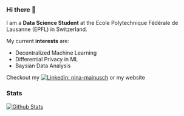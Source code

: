 ### Hi there :leopard:

I am a **Data Science Student** at the Ecole Polytechnique Fédérale de Lausanne (EPFL) in Switzerland.

My current **interests** are: 
- Decentralized Machine Learning 
- Differential Privacy in ML
- Baysian Data Analysis


Checkout my [![Linkedin: nina-mainusch](https://img.shields.io/badge/nina-mainusch-blue?style=flat-square&logo=Linkedin&logoColor=white&link=https://www.linkedin.com/in/nina-mainusch/)](https://www.linkedin.com/in/nina-mainusch/) or my website



### Stats
[![Github Stats](https://github-readme-stats.vercel.app/api?username=nina-mainusch&show_icons=false&theme=highcontrast)](https://github.com/anuraghazra/github-readme-stats)

<!---
[![Top Used Languages](https://github-readme-stats.vercel.app/api/top-langs/?username=nina-mainusch)](https://github.com/anuraghazra/github-readme-stats)
-->
